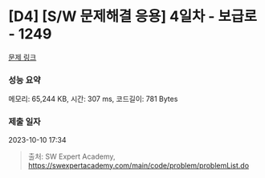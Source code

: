 # [D4] [S/W 문제해결 응용] 4일차 - 보급로 - 1249 

[문제 링크](https://swexpertacademy.com/main/code/problem/problemDetail.do?contestProbId=AV15QRX6APsCFAYD) 

### 성능 요약

메모리: 65,244 KB, 시간: 307 ms, 코드길이: 781 Bytes

### 제출 일자

2023-10-10 17:34



> 출처: SW Expert Academy, https://swexpertacademy.com/main/code/problem/problemList.do